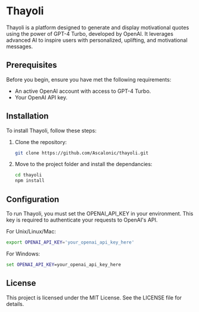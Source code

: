 # Thayoli

Thayoli is a platform designed to generate and display motivational quotes using the power of GPT-4 Turbo, developed by OpenAI. It leverages advanced AI to inspire users with personalized, uplifting, and motivational messages.

## Prerequisites

Before you begin, ensure you have met the following requirements:

- An active OpenAI account with access to GPT-4 Turbo.
- Your OpenAI API key.

## Installation

To install Thayoli, follow these steps:

1. Clone the repository:
   ```bash
   git clone https://github.com/Ascalonic/thayoli.git

2. Move to the project folder and install the dependancies:
   
   ```bash
   cd thayoli
   npm install

## Configuration

To run Thayoli, you must set the OPENAI_API_KEY in your environment. This key is required to authenticate your requests to OpenAI's API.

  For Unix/Linux/Mac:
  
   ```bash
   export OPENAI_API_KEY='your_openai_api_key_here'
   ```
For Windows:

 ```cmd
 set OPENAI_API_KEY=your_openai_api_key_here
```

## License

This project is licensed under the MIT License. See the LICENSE file for details.
